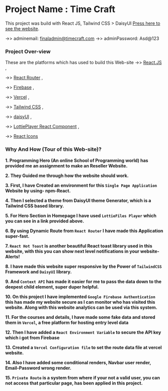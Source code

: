 # Project Name : Time Craft

This project was build with React JS, Tailwind CSS > DaisyUI [Press here to see the website](https://time-craft-e1592.firebaseapp.com/).

->> adminemail: finaladmin@timecraft.com
->> adminPassword: Asd@123

### Project Over-view

These are the platforms which has used to build this Web-site 
->> [React.JS](https://reactjs.org/) ,
 
->> [React Router](https://reactrouter.com/en/main) ,
 
->> [Firebase](https://firebase.google.com/) ,
 
->> [Vercel](https://vercel.com/docs/cli) ,
 
->> [Tailwind CSS](https://tailwindcss.com/docs/guides/create-react-app) ,
 
->> [daisyUI](https://daisyui.com/docs/install/) ,
 
->> [LottiePlayer React Component](https://github.com/LottieFiles/lottie-react) ,
 
->> [React Icons](https://recharts.org/en-US/guide/installation)


### Why And How (Tour of this Web-site)?

**1. Programming Hero (An online School of Programming world) has provided me an assignment to make an Reseller Website.**
 
**2. They Guided me through how the website should work.**
 
**3. First, I have Created an environment for this `Single Page Application` Website by using- npm-React.**
 
**4. Then I selected a theme from DaisyUI theme Generator, which is a Tailwind CSS based library.**
 
**5. For Hero Section in Homepage I have used `LottieFiles Player` which you can see in a link provided above.**
 
**6. By using Dynamic Route from `React Router` I have made this Application super-fast.**
 
**7. `React Hot Toast` is another beautiful React toast library used in this website, with this you can show next level notifications in your website- Alerts!**
 
**8. I have made this website super responsive by the Power of `TailwindCSS` Framework and `DaisyUI` library.**
 
**9. And `Context API` has made it easier for me to pass the data down to the deepest child element, super duper helpful.**

**10. On this project I have implemented `Google Firebase Authentication` this has made my website secure as I can monitor who has visited this website. Along with this website analytics can be used via this system.**

**11. For the courses and details, I have made some fake data and stored them in `Vercel`, a free platform for hosting entry level data**

**12. Then I have added a `React Environment Variable` to secure the API key which i got from Firebase**

**13. Created a `Vercel Configuration file` to set the route data file at vercel website.**

**14. Also I have added some conditional renders, Navbar user render, Email-Password wrong render.**

**15. `Private Route` is a system from where if your not a valid user, you can not access that particular page, has been applied in this project.**
